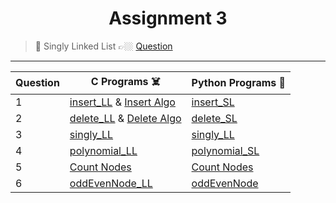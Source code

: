 <h1 align="center"> Assignment 3 </h1>

>💠 Singly Linked List 👉🏼 [Question](https://github.com/saha-indranil/Linked-List/blob/main/Questions/Assignment-3%40DSALAB.txt)

---


| Question | C Programs ☠️ | Python Programs 🐍 |
| ---------|--------------|--------------------|
| 1 | [insert_LL](https://github.com/saha-indranil/Linked-List/blob/main/Linked%20List/C%20Programs%20%E2%98%A0%EF%B8%8F/Singly/insert_LL.c) & [Insert Algo](https://github.com/saha-indranil/Linked-List/blob/main/Linked%20List/Algorithms%20%F0%9F%93%9D/InsertAlgo.txt) | [insert_SL](https://github.com/saha-indranil/Linked-List/blob/main/Linked%20List/Python%20Programs%20%F0%9F%90%8D/Singly/insert_SL.py)     |
| 2 | [delete_LL](https://github.com/saha-indranil/Linked-List/blob/main/Linked%20List/C%20Programs%20%E2%98%A0%EF%B8%8F/Singly/delete_LL.c) & [Delete Algo](https://github.com/saha-indranil/Linked-List/blob/main/Linked%20List/Algorithms%20%F0%9F%93%9D/DeleteAlgo.txt) | [delete_SL](https://github.com/saha-indranil/Linked-List/blob/main/Linked%20List/Python%20Programs%20%F0%9F%90%8D/Singly/delete_SL.py)     |
| 3 | [singly_LL](https://github.com/saha-indranil/Linked-List/blob/main/Linked%20List/C%20Programs%20%E2%98%A0%EF%B8%8F/Singly/singly_LL.c)                   | [singly_LL](https://github.com/saha-indranil/Linked-List/blob/main/Linked%20List/Python%20Programs%20%F0%9F%90%8D/Singly/singly_LL.py)     |
| 4 | [polynomial_LL](https://github.com/saha-indranil/Linked-List/blob/main/Linked%20List/C%20Programs%20%E2%98%A0%EF%B8%8F/Singly/polynomial_LL.c)               | [polynomial_SL](https://github.com/saha-indranil/Linked-List/blob/main/Linked%20List/Python%20Programs%20%F0%9F%90%8D/Singly/polynomial_SL.py) |
| 5 | [Count Nodes](https://github.com/saha-indranil/Linked-List/blob/main/Linked%20List/C%20Programs%20%E2%98%A0%EF%B8%8F/Singly/countNodes.c)                 | [Count Nodes](https://github.com/saha-indranil/Linked-List/blob/main/Linked%20List/Python%20Programs%20%F0%9F%90%8D/Singly/countNodes.py)   |
| 6 | [oddEvenNode_LL](https://github.com/saha-indranil/Linked-List/blob/main/Linked%20List/C%20Programs%20%E2%98%A0%EF%B8%8F/Singly/oddEvenNode_LL.c)              | [oddEvenNode](https://github.com/saha-indranil/Linked-List/blob/main/Linked%20List/Python%20Programs%20%F0%9F%90%8D/Singly/oddEvenNode.py)   |
